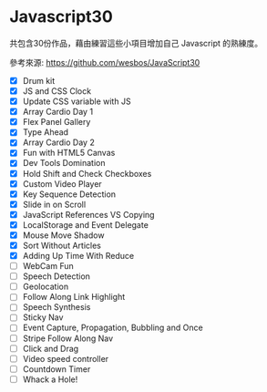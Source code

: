 # Javascript30
共包含30份作品，藉由練習這些小項目增加自己 Javascript 的熟練度。

參考來源: https://github.com/wesbos/JavaScript30

- [x] Drum kit	
- [x] JS and CSS Clock	
- [x] Update CSS variable with JS	
- [x] Array Cardio Day 1	
- [x] Flex Panel Gallery	
- [x] Type Ahead	
- [x] Array Cardio Day 2
- [x] Fun with HTML5 Canvas
- [x] Dev Tools Domination
- [x] Hold Shift and Check Checkboxes
- [x] Custom Video Player	
- [x] Key Sequence Detection
- [x] Slide in on Scroll	
- [x] JavaScript References VS Copying
- [x] LocalStorage and Event Delegate
- [x] Mouse Move Shadow	
- [x] Sort Without Articles
- [x] Adding Up Time With Reduce
- [ ] WebCam Fun
- [ ] Speech Detection
- [ ] Geolocation	
- [ ] Follow Along Link Highlight	
- [ ] Speech Synthesis	
- [ ] Sticky Nav	
- [ ] Event Capture, Propagation, Bubbling and Once	
- [ ] Stripe Follow Along Nav
- [ ] Click and Drag	
- [ ] Video speed controller	
- [ ] Countdown Timer	
- [ ] Whack a Hole!	
